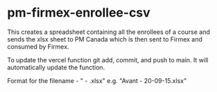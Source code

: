 # pm-firmex-enrollee-csv

This creates a spreadsheet containing all the enrollees of a course and sends the xlsx sheet to PM Canada which is then sent to Firmex and consumed by Firmex.

To update the vercel function git add, commit, and push to main. It will automatically update the function.

Format for the filename - "<company name> -  <date>.xlsx" e.g. "Avant - 20-09-15.xlsx"